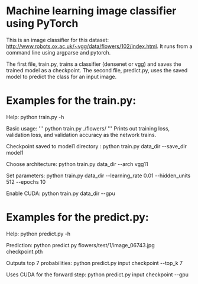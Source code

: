 # Machine learning image classifier using PyTorch
This is an image classifier for this dataset: http://www.robots.ox.ac.uk/~vgg/data/flowers/102/index.html. It runs from a command line using argparse and pytorch. 

The first file, train.py, trains a classifier (densenet or vgg) and saves the trained model as a checkpoint. The second file, predict.py, uses the saved model to predict the class for an input image. 

# Examples for the train.py:

Help:
python train.py -h

Basic usage:
'''
python train.py ./flowers/
'''
Prints out training loss, validation loss, and validation accuracy as the network trains.

Checkpoint saved to model1 directory :
python train.py data_dir --save_dir model1

Choose architecture: 
python train.py data_dir --arch vgg11

Set parameters: 
python train.py data_dir --learning_rate 0.01 --hidden_units 512 --epochs 10

Enable CUDA:
python train.py data_dir --gpu


# Examples for the predict.py:

Help:
python predict.py -h

Prediction:
python predict.py flowers/test/1/image_06743.jpg checkpoint.pth

Outputs top 7 probabilities:
python predict.py input checkpoint --top_k 7

Uses CUDA for the forward step: 
python predict.py input checkpoint --gpu

